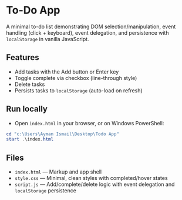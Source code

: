 # To-Do App

A minimal to-do list demonstrating DOM selection/manipulation, event handling (click + keyboard), event delegation, and persistence with `localStorage` in vanilla JavaScript.

## Features

- Add tasks with the Add button or Enter key
- Toggle complete via checkbox (line-through style)
- Delete tasks
- Persists tasks to `localStorage` (auto-load on refresh)

## Run locally

- Open `index.html` in your browser, or on Windows PowerShell:

```powershell
cd "c:\Users\Ayman Ismail\Desktop\Todo App"
start .\index.html
```

## Files

- `index.html` — Markup and app shell
- `style.css` — Minimal, clean styles with completed/hover states
- `script.js` — Add/complete/delete logic with event delegation
  and `localStorage` persistence
